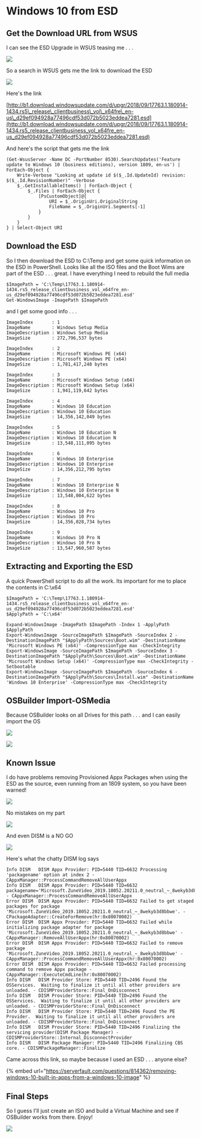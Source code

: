 # Windows 10 from ESD

## Get the Download URL from WSUS

I can see the ESD Upgrade in WSUS teasing me . . .

![](../.gitbook/assets/2018-10-04_22-39-36.png)

So a search in WSUS gets me the link to download the ESD

![](../.gitbook/assets/2018-10-04_22-39-50.png)

Here's the link

[http://b1.download.windowsupdate.com/d/upgr/2018/09/17763.1.180914-1434.rs5\_release\_clientbusiness\_vol\_x64fre\_en-us\_d29ef094928a77496cdf53d072b5023eddea7281.esd](http://b1.download.windowsupdate.com/d/upgr/2018/09/17763.1.180914-1434.rs5_release_clientbusiness_vol_x64fre_en-us_d29ef094928a77496cdf53d072b5023eddea7281.esd)

And here's the script that gets me the link

```text
(Get-WsusServer -Name DC -PortNumber 8530).SearchUpdates('Feature update to Windows 10 (business editions), version 1809, en-us') | ForEach-Object { 
    Write-Verbose "Looking at update id $($_.Id.UpdateId) revision: $($_.Id.RevisionNumber)" -Verbose
    $_.GetInstallableItems() | ForEach-Object {
        $_.Files | ForEach-Object {
            [PsCustomObject]@{
                URI = $_.OriginUri.OriginalString
                FileName = $_.OriginUri.Segments[-1]
            }
        }
    }
} | Select-Object URI
```

## Download the ESD

So I then download the ESD to C:\Temp and get some quick information on the ESD in PowerShell.  Looks like all the ISO files and the Boot Wims are part of the ESD . . . great.  I have everything I need to rebuild the full media

```text
$ImagePath = 'C:\Temp\17763.1.180914-1434.rs5_release_clientbusiness_vol_x64fre_en-us_d29ef094928a77496cdf53d072b5023eddea7281.esd'
Get-WindowsImage -ImagePath $ImagePath
```

and I get some good info . . . 

```text
ImageIndex       : 1
ImageName        : Windows Setup Media
ImageDescription : Windows Setup Media
ImageSize        : 272,796,537 bytes

ImageIndex       : 2
ImageName        : Microsoft Windows PE (x64)
ImageDescription : Microsoft Windows PE (x64)
ImageSize        : 1,781,417,248 bytes

ImageIndex       : 3
ImageName        : Microsoft Windows Setup (x64)
ImageDescription : Microsoft Windows Setup (x64)
ImageSize        : 1,941,119,642 bytes

ImageIndex       : 4
ImageName        : Windows 10 Education
ImageDescription : Windows 10 Education
ImageSize        : 14,356,142,049 bytes

ImageIndex       : 5
ImageName        : Windows 10 Education N
ImageDescription : Windows 10 Education N
ImageSize        : 13,548,111,095 bytes

ImageIndex       : 6
ImageName        : Windows 10 Enterprise
ImageDescription : Windows 10 Enterprise
ImageSize        : 14,356,212,795 bytes

ImageIndex       : 7
ImageName        : Windows 10 Enterprise N
ImageDescription : Windows 10 Enterprise N
ImageSize        : 13,548,004,622 bytes

ImageIndex       : 8
ImageName        : Windows 10 Pro
ImageDescription : Windows 10 Pro
ImageSize        : 14,356,028,734 bytes

ImageIndex       : 9
ImageName        : Windows 10 Pro N
ImageDescription : Windows 10 Pro N
ImageSize        : 13,547,960,587 bytes
```

## Extracting and Exporting the ESD

A quick PowerShell script to do all the work.  Its important for me to place the contents in C:\x64

```text
$ImagePath = 'C:\Temp\17763.1.180914-1434.rs5_release_clientbusiness_vol_x64fre_en-us_d29ef094928a77496cdf53d072b5023eddea7281.esd'
$ApplyPath = 'C:\x64'

Expand-WindowsImage -ImagePath $ImagePath -Index 1 -ApplyPath $ApplyPath
Export-WindowsImage -SourceImagePath $ImagePath -SourceIndex 2 -DestinationImagePath "$ApplyPath\Sources\Boot.wim" -DestinationName 'Microsoft Windows PE (x64)' -CompressionType max -CheckIntegrity
Export-WindowsImage -SourceImagePath $ImagePath -SourceIndex 3 -DestinationImagePath "$ApplyPath\Sources\Boot.wim" -DestinationName 'Microsoft Windows Setup (x64)' -CompressionType max -CheckIntegrity -Setbootable
Export-WindowsImage -SourceImagePath $ImagePath -SourceIndex 6 -DestinationImagePath "$ApplyPath\Sources\Install.wim" -DestinationName 'Windows 10 Enterprise' -CompressionType max -CheckIntegrity
```

## OSBuilder Import-OSMedia

Because OSBuilder looks on all Drives for this path . . . and I can easily import the OS

![](../.gitbook/assets/2018-10-04_22-48-55.png)

![](../.gitbook/assets/2018-10-04_22-47-36.png)

## Known Issue

I do have problems removing Provisioned Appx Packages when using the ESD as the source, even running from an 1809 system, so you have been warned!

![](../.gitbook/assets/2018-10-04_22-50-31.png)

No mistakes on my part

![](../.gitbook/assets/2018-10-04_23-44-23.png)

And even DISM is a NO GO

![](../.gitbook/assets/2018-10-04_23-46-41.png)

Here's what the chatty DISM log says

```text
Info DISM   DISM Appx Provider: PID=5440 TID=6632 Processing 'packagename' option at index 2 - CAppxManager::ProcessCommandRemoveAllUserAppx
Info DISM   DISM Appx Provider: PID=5440 TID=6632 packagename='Microsoft.ZuneVideo_2019.18052.20211.0_neutral_~_8wekyb3d8bbwe' - CAppxManager::ProcessCommandRemoveAllUserAppx
Error DISM  DISM Appx Provider: PID=5440 TID=6632 Failed to get staged packages for package 'Microsoft.ZuneVideo_2019.18052.20211.0_neutral_~_8wekyb3d8bbwe'. - CPackageAdapter::CreateForRemove(hr:0x80070002)
Error DISM  DISM Appx Provider: PID=5440 TID=6632 Failed while initializing package adapter for package 'Microsoft.ZuneVideo_2019.18052.20211.0_neutral_~_8wekyb3d8bbwe' - CAppxManager::RemoveAllUserAppx(hr:0x80070002)
Error DISM  DISM Appx Provider: PID=5440 TID=6632 Failed to remove package 'Microsoft.ZuneVideo_2019.18052.20211.0_neutral_~_8wekyb3d8bbwe' - CAppxManager::ProcessCommandRemoveAllUserAppx(hr:0x80070002)
Error DISM  DISM Appx Provider: PID=5440 TID=6632 Failed processing command to remove Appx package - CAppxManager::ExecuteCmdLine(hr:0x80070002)
Info DISM   DISM Provider Store: PID=5440 TID=2496 Found the OSServices.  Waiting to finalize it until all other providers are unloaded. - CDISMProviderStore::Final_OnDisconnect
Info DISM   DISM Provider Store: PID=5440 TID=2496 Found the OSServices.  Waiting to finalize it until all other providers are unloaded. - CDISMProviderStore::Final_OnDisconnect
Info DISM   DISM Provider Store: PID=5440 TID=2496 Found the PE Provider.  Waiting to finalize it until all other providers are unloaded. - CDISMProviderStore::Final_OnDisconnect
Info DISM   DISM Provider Store: PID=5440 TID=2496 Finalizing the servicing provider(DISM Package Manager) - CDISMProviderStore::Internal_DisconnectProvider
Info DISM   DISM Package Manager: PID=5440 TID=2496 Finalizing CBS core. - CDISMPackageManager::Finalize
```



Came across this link, so maybe because I used an ESD . . . anyone else?

{% embed url="https://serverfault.com/questions/814362/removing-windows-10-built-in-apps-from-a-windows-10-image" %}

## Final Steps

So I guess I'll just create an ISO and build a Virtual Machine and see if OSBuilder works from there.  Enjoy!

![](../.gitbook/assets/2018-10-04_23-00-23.png)



